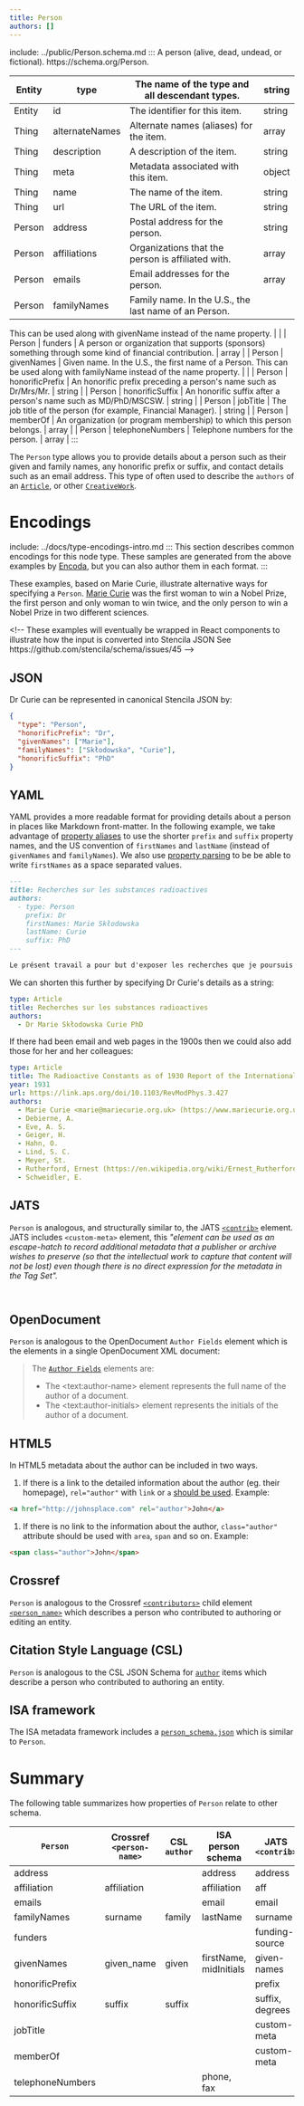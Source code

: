 ```yaml
---
title: Person
authors: []
---
```


include: ../public/Person.schema.md
:::
A person (alive, dead, undead, or fictional). https&#x3A;//schema.org/Person.

| Entity | type           | The name of the type and all descendant types.        | string |
| ------ | -------------- | ----------------------------------------------------- | ------ |
| Entity | id             | The identifier for this item.                         | string |
| Thing  | alternateNames | Alternate names (aliases) for the item.               | array  |
| Thing  | description    | A description of the item.                            | string |
| Thing  | meta           | Metadata associated with this item.                   | object |
| Thing  | name           | The name of the item.                                 | string |
| Thing  | url            | The URL of the item.                                  | string |
| Person | address        | Postal address for the person.                        | string |
| Person | affiliations   | Organizations that the person is affiliated with.     | array  |
| Person | emails         | Email addresses for the person.                       | array  |
| Person | familyNames    | Family name. In the U.S., the last name of an Person. |        |

This can be used along with givenName instead of the name property. | | | Person | funders | A person or organization that supports (sponsors) something through some kind of financial contribution. | array | | Person | givenNames | Given name. In the U.S., the first name of a Person. This can be used along with familyName instead of the name property. | | | Person | honorificPrefix | An honorific prefix preceding a person's name such as Dr/Mrs/Mr. | string | | Person | honorificSuffix | An honorific suffix after a person's name such as MD/PhD/MSCSW. | string | | Person | jobTitle | The job title of the person (for example, Financial Manager). | string | | Person | memberOf | An organization (or program membership) to which this person belongs. | array | | Person | telephoneNumbers | Telephone numbers for the person. | array |
:::

The `Person` type allows you to provide details about a person such as their given and family names, any honorific prefix or suffix, and contact details such as an email address. This type of often used to describe the `authors` of an [`Article`](/Article), or other [`CreativeWork`](/CreativeWork).

# Encodings

include: ../docs/type-encodings-intro.md
:::
This section describes common encodings for this node type. These samples are generated from the above examples by [Encoda](https://stencila.github.io/encoda), but you can also author them in each format.
:::

These examples, based on Marie Curie, illustrate alternative ways for specifying a `Person`. [Marie Curie](https://en.wikipedia.org/wiki/Marie_Curie) was the first woman to win a Nobel Prize, the first person and only woman to win twice, and the only person to win a Nobel Prize in two different sciences.

&lt;!-- These examples will eventually be wrapped in React components to illustrate how the input is converted into Stencila JSON See https&#x3A;//github.com/stencila/schema/issues/45 -->

## JSON

Dr Curie can be represented in canonical Stencila JSON by:

```json validate import=example1
{
  "type": "Person",
  "honorificPrefix": "Dr",
  "givenNames": ["Marie"],
  "familyNames": ["Skłodowska", "Curie"],
  "honorificSuffix": "PhD"
}
```

## YAML

YAML provides a more readable format for providing details about a person in places like Markdown front-matter. In the following example, we take advantage of [property aliases](/docs/property-aliases) to use the shorter `prefix` and `suffix` property names, and the US convention of `firstNames` and `lastName` (instead of `givenNames` and `familyNames`). We also use [property parsing](/docs/property-parsing) to be be able to write `firstNames` as a space separated values.

```md coerce
---
title: Recherches sur les substances radioactives
authors:
  - type: Person
    prefix: Dr
    firstNames: Marie Skłodowska
    lastName: Curie
    suffix: PhD
---

Le présent travail a pour but d'exposer les recherches que je poursuis depuis plus de 4 ans sur les substances radioactives. J'ai commencé ces recherches par une étude du rayonnement uranique cjui a été découvert par M. Becquerel. Les résultats auxquels ...
```

We can shorten this further by specifying Dr Curie's details as a string:

```yaml coerce
type: Article
title: Recherches sur les substances radioactives
authors:
  - Dr Marie Skłodowska Curie PhD
```

If there had been email and web pages in the 1900s then we could also add those for her and her colleagues:

```yaml coerce
type: Article
title: The Radioactive Constants as of 1930 Report of the International Radium-Standards Commission
year: 1931
url: https://link.aps.org/doi/10.1103/RevModPhys.3.427
authors:
  - Marie Curie <marie@mariecurie.org.uk> (https://www.mariecurie.org.uk/)
  - Debierne, A.
  - Eve, A. S.
  - Geiger, H.
  - Hahn, O.
  - Lind, S. C.
  - Meyer, St.
  - Rutherford, Ernest (https://en.wikipedia.org/wiki/Ernest_Rutherford)
  - Schweidler, E.
```

## JATS

`Person` is analogous, and structurally similar to, the JATS [`<contrib>`](https://jats.nlm.nih.gov/archiving/tag-library/1.1/element/contrib.html) element. JATS includes `<custom-meta>` element, this _"element can be used as an escape-hatch to record additional metadata that a publisher or archive wishes to preserve (so that the intellectual work to capture that content will not be lost) even though there is no direct expression for the metadata in the Tag Set"._

```jats export=example1


```

## OpenDocument

`Person` is analogous to the OpenDocument `Author Fields` element which is the elements in a single OpenDocument XML document:

> The [`Author Fields`](http://docs.oasis-open.org/office/v1.2/os/OpenDocument-v1.2-os-part1.html#__RefHeading__1415310_253892949) elements are:
>
> - The &lt;text:author-name> element represents the full name of the author of a document.
> - The &lt;text:author-initials> element represents the initials of the author of a document.

## HTML5

In HTML5 metadata about the author can be included in two ways.

1.  If there is a link to the detailed information about the author (eg. their homepage), `rel="author"` with `link` or `a` [should be used](https://html.spec.whatwg.org/multipage/links.html#link-type-author). Example:

```html
<a href="http://johnsplace.com" rel="author">John</a>
```

1.  If there is no link to the information about the author, `class="author"` attribute should be used with `area`, `span` and so on. Example:

```html
<span class="author">John</span>
```

## Crossref

`Person` is analogous to the Crossref [`<contributors>`](https://support.crossref.org/hc/en-us/articles/214567746-Authors-and-editors) child element [`<person_name>`](https://data.crossref.org/reports/help/schema_doc/4.4.0/relations_xsd.html#http___www.crossref.org_relations.xsd_person_name) which describes a person who contributed to authoring or editing an entity.

## Citation Style Language (CSL)

`Person` is analogous to the CSL JSON Schema for [`author`](https://github.com/citation-style-language/schema/blob/f01ba9c5ec2055e381a38598919a379255c496c5/csl-data.json#L72) items which describe a person who contributed to authoring an entity.

## ISA framework

The ISA metadata framework includes a [`person_schema.json`](https://isa-specs.readthedocs.io/en/latest/isajson.html#person-schema-json) which is similar to `Person`.

# Summary

The following table summarizes how properties of `Person` relate to other schema.

| `Person`         | Crossref `<person-name>` | CSL `author` | ISA person schema      | JATS `<contrib>` |
| ---------------- | ------------------------ | ------------ | ---------------------- | ---------------- |
| address          |                          |              | address                | address          |
| affiliation      | affiliation              |              | affiliation            | aff              |
| emails           |                          |              | email                  | email            |
| familyNames      | surname                  | family       | lastName               | surname          |
| funders          |                          |              |                        | funding-source   |
| givenNames       | given_name               | given        | firstName, midInitials | given-names      |
| honorificPrefix  |                          |              |                        | prefix           |
| honorificSuffix  | suffix                   | suffix       |                        | suffix, degrees  |
| jobTitle         |                          |              |                        | custom-meta      |
| memberOf         |                          |              |                        | custom-meta      |
| telephoneNumbers |                          |              | phone, fax             |                  |
